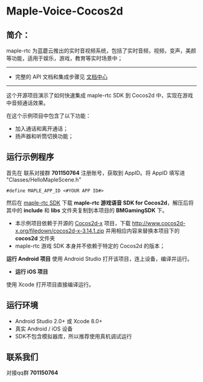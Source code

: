 # Maple-Voice-Cocos2d
## 简介：
maple-rtc 为蓝蘑云推出的实时音视频系统，包括了实时音频，视频，变声，美颜等功能，适用于娱乐，游戏，教育等实时场景中；

----------
- 完整的 API 文档和集成步骤见 [文档中心](http://www.baidu.com/)

----------
这个开源项目演示了如何快速集成 maple-rtc SDK 到 Cocos2d 中，实现在游戏中音频通话效果。

在这个示例项目中包含了以下功能：
- 加入通话和离开通话；
- 扬声器和听筒切换功能；

## 运行示例程序
首先在 联系对接群 **701150764** 注册账号，获取到 AppID。将 AppID 填写进 "Classes/HelloMapleScene.h"

```
#define MAPLE_APP_ID <#YOUR APP ID#>
```

然后在 [maple-rtc SDK](https://www.baidu.com/) 下载 **maple-rtc 游戏语音 SDK for Cocos2d**，解压后将其中的 **include** 和 **libs** 文件夹复制到本项目的 **BMGamingSDK** 下。

- 本示例项目依赖于开源的 [Cocos2d-x](http://www.cocos2d-x.org/) 项目，下载 http://www.cocos2d-x.org/filedown/cocos2d-x-3.14.1.zip 并用相应内容来替换本项目下的 **cocos2d** 文件夹
- maple-rtc 游戏 SDK 本身并不依赖于特定的 Cocos2d 的版本；

**运行 Android 项目**
使用 Android Studio 打开该项目，连上设备，编译并运行。

- **运行 iOS 项目**

使用 Xcode 打开项目直接编译运行。

## 运行环境
- Android Studio 2.0+ 或 Xcode 8.0+
- 真实 Android / iOS 设备
- SDK不包含模拟器库，所以推荐使用真机调试运行

## 联系我们

对接qq群  **701150764**
